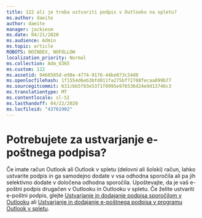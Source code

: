 ```yaml
---
title: 122 ali je treba ustvariti podpis v Outlooku na spletu?
ms.author: daeite
author: daeite
manager: jackiesm
ms.date: 04/21/2020
ms.audience: Admin
ms.topic: article
ROBOTS: NOINDEX, NOFOLLOW
localization_priority: Normal
ms.collection: Adm_O365
ms.custom: 122
ms.assetid: 9468585d-e98e-4774-9176-44be073c54d0
ms.openlocfilehash: 1f1554d6eb3bfd011fa275bf72708fecaa099b77
ms.sourcegitcommit: 631cbb5f03e5371f0995e976536d24e9d13746c3
ms.translationtype: MT
ms.contentlocale: sl-SI
ms.lasthandoff: 04/22/2020
ms.locfileid: "43761902"
---
```

# <a name="need-to-create-an-email-signature"></a>Potrebujete za ustvarjanje e-poštnega podpisa?

Če imate račun Outlook ali Outlook v spletu (delovni ali šolski) račun, lahko ustvarite podpis in ga samodejno dodate v vsa odhodna sporočila ali pa jih selektivno dodate v določena odhodna sporočila. Upoštevajte, da je vaš e-poštni podpis drugačen v Outlooku in Outlooku v spletu. Če želite ustvariti e-poštni podpis, glejte [Ustvarjanje in dodajanje podpisa sporočilom v Outlooku](https://support.office.com/article/8ee5d4f4-68fd-464a-a1c1-0e1c80bb27f2.aspx) ali [Ustvarjanje in dodajanje e-poštnega podpisa v programu Outlook v spletu](https://support.office.com/article/5ff9dcfd-d3f1-447b-b2e9-39f91b074ea3.aspx).

